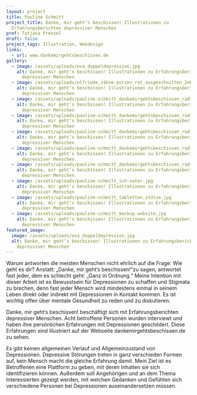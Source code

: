 ```yaml
---
layout: project
title: Pauline Schmitt
project_title: Danke, mir geht‘s beschissen! Illustrationen zu
  Erfahrungsberichten depressiver Menschen
prof: Tatjana Prenzel
draft: false
project_tags: Illustration, Webdesign
links:
  - url: www.dankemirgehtsbeschissen.de
gallery:
  - image: /assets/uploads/eva_doppeldepression.jpg
    alt: Danke, mir geht‘s beschissen! Illustrationen zu Erfahrungsberichten
      depressiver Menschen
  - image: /assets/uploads/elfriede_zähne-putzen_rot_ausgeschnitten_2mb.jpg
    alt: Danke, mir geht‘s beschissen! Illustrationen zu Erfahrungsberichten
      depressiver Menschen
  - image: /assets/uploads/pauline-schmitt_dankemirgehtsbeschissen_radierung1.jpg
    alt: Danke, mir geht‘s beschissen! Illustrationen zu Erfahrungsberichten
      depressiver Menschen
  - image: /assets/uploads/pauline-schmitt_dankemirgehtsbeschissen_radierung2.jpg
    alt: Danke, mir geht‘s beschissen! Illustrationen zu Erfahrungsberichten
      depressiver Menschen
  - image: /assets/uploads/pauline-schmitt_dankemirgehtsbeschissen_radierung3.jpg
    alt: Danke, mir geht‘s beschissen! Illustrationen zu Erfahrungsberichten
      depressiver Menschen
  - image: /assets/uploads/pauline-schmitt_dankemirgehtsbeschissen_radierung4.jpg
    alt: Danke, mir geht‘s beschissen! Illustrationen zu Erfahrungsberichten
      depressiver Menschen
  - image: /assets/uploads/pauline-schmitt_dankemirgehtsbeschissen_radierung5.jpg
    alt: Danke, mir geht‘s beschissen! Illustrationen zu Erfahrungsberichten
      depressiver Menschen
  - image: /assets/uploads/pauline-schmitt_ich-vater.jpg
    alt: Danke, mir geht‘s beschissen! Illustrationen zu Erfahrungsberichten
      depressiver Menschen
  - image: /assets/uploads/pauline-schmitt_tabletten_stütze.jpg
    alt: Danke, mir geht‘s beschissen! Illustrationen zu Erfahrungsberichten
      depressiver Menschen
  - image: /assets/uploads/pauline-schmitt_mockup_website.jpg
    alt: Danke, mir geht‘s beschissen! Illustrationen zu Erfahrungsberichten
      depressiver Menschen
featured_image:
  image: /assets/uploads/eva_doppeldepression.jpg
  alt: Danke, mir geht‘s beschissen! Illustrationen zu Erfahrungsberichten
    depressiver Menschen
---
```

Warum antworten die meisten Menschen nicht ehrlich auf die Frage: Wie geht es dir? Anstatt: „Danke, mir geht‘s beschissen!“zu sagen, antwortet fast jeder, dem es schlecht geht: „Ganz in Ordnung.“ Meine Intention mit dieser Arbeit ist es Bewusstsein für Depressionen zu schaffen und Stigmata zu brechen, denn fast jeder Mensch wird mindestens einmal in seinem Leben direkt oder indirekt mit Depressionen in Kontakt kommen. Es ist wichtig offen über mentale Gesundheit zu reden und zu diskutieren.

Danke, mir geht‘s beschissen! beschäftigt sich mit Erfahrungsberichten depressiver Menschen. Acht betroffene Personen wurden interviewt und haben ihre persönlichen Erfahrungen mit Depressionen geschildert. Diese Erfahrungen sind illustriert auf der Webseite dankemirgehtsbeschissen.de zu sehen.

Es gibt keinen allgemeinen Verlauf und Allgemeinzustand von Depressionen. Depressive Störungen treten in ganz verschieden Formen auf, kein Mensch macht die gleiche Erfahrung damit. Mein Ziel ist es Betroffenen eine Plattform zu geben, mit deren Inhalten sie sich identifizieren können. Außerdem soll Angehörigen und an dem Thema Interessierten gezeigt werden, mit welchen Gedanken und Gefühlen sich verschiedene Personen bei Depressionen auseinandersetzen müssen.